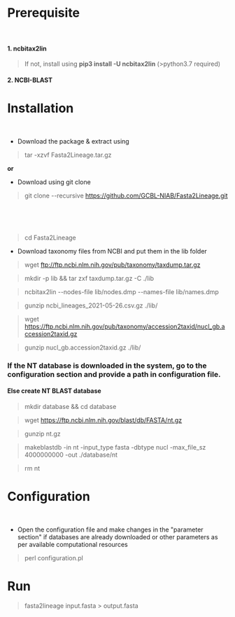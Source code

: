 # Prerequisite 
<br/>

#### 1. ncbitax2lin
> If not, install using **pip3 install -U ncbitax2lin** (>python3.7 required)
#### 2. NCBI-BLAST

# Installation
<br/>

* Download the package & extract using 

> tar -xzvf Fasta2Lineage.tar.gz

**or**

* Download using git clone

> git clone --recursive https://github.com/GCBL-NIAB/Fasta2Lineage.git
<br/>
<br/>
<br/>

> cd Fasta2Lineage

* Download  taxonomy files from NCBI and put them in the lib folder
> wget ftp://ftp.ncbi.nlm.nih.gov/pub/taxonomy/taxdump.tar.gz

> mkdir -p lib && tar zxf taxdump.tar.gz -C ./lib

> ncbitax2lin --nodes-file lib/nodes.dmp --names-file lib/names.dmp

> gunzip ncbi_lineages_2021-05-26.csv.gz ./lib/

> wget  https://ftp.ncbi.nlm.nih.gov/pub/taxonomy/accession2taxid/nucl_gb.accession2taxid.gz

> gunzip nucl_gb.accession2taxid.gz ./lib/


### If the NT database is downloaded in the system, go to the configuration section and provide a path in **configuration file**.

#### Else create NT BLAST database 
> mkdir database && cd database

> wget https://ftp.ncbi.nlm.nih.gov/blast/db/FASTA/nt.gz

> gunzip nt.gz

> makeblastdb -in nt -input_type fasta -dbtype nucl -max_file_sz 4000000000 -out ./database/nt

> rm nt

# Configuration
<br/>

* Open the configuration file and make changes in the "parameter section" if databases are already downloaded or other parameters as per available computational resources


> perl configuration.pl


# Run

> fasta2lineage input.fasta > output.fasta



